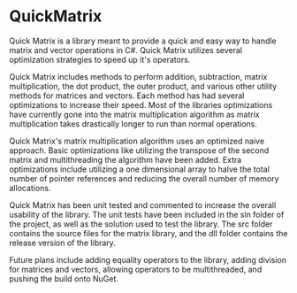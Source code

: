 # QuickMatrix
Quick Matrix is a library meant to provide a quick and easy way to handle matrix and vector operations in C#. Quick Matrix utilizes several optimization strategies to speed up it's operators.

Quick Matrix includes methods to perform addition, subtraction, matrix multiplication, the dot product, the outer product, and various other utility methods for matrices and vectors. Each method has had several optimizations to increase their speed. Most of the libraries optimizations have currently gone into the matrix multiplication algorithm as matrix multiplication takes drastically longer to run than normal operations.

Quick Matrix's matrix multiplication algorithm uses an optimized naive approach. Basic optimizations like utilizing the transpose of the second matrix and multithreading the algorithm have been added. Extra optimizations include utilizing a one dimensional array to halve the total number of pointer references and reducing the overall number of memory allocations.

Quick Matrix has been unit tested and commented to increase the overall usability of the library. The unit tests have been included in the sln folder of the project, as well as the solution used to test the library. The src folder contains the source files for the matrix library, and the dll folder contains the release version of the library.

Future plans include adding equality operators to the library, adding division for matrices and vectors, allowing operators to be multithreaded, and pushing the build onto NuGet.
